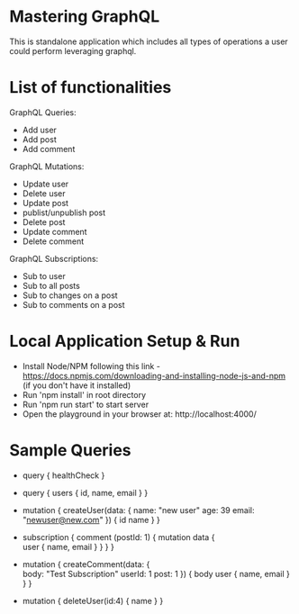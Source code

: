 # Mastering GraphQL
This is standalone application which includes all types of operations a user could perform leveraging graphql.

# List of functionalities
GraphQL Queries: 
- Add user
- Add post
- Add comment

GraphQL Mutations:
- Update user
- Delete user
- Update post
- publist/unpublish post
- Delete post
- Update comment
- Delete comment

GraphQL Subscriptions:
- Sub to user
- Sub to all posts
- Sub to changes on a post
- Sub to comments on a post

# Local Application Setup & Run

- Install Node/NPM following this link - https://docs.npmjs.com/downloading-and-installing-node-js-and-npm (if you don't have it installed)
- Run 'npm install' in root directory
- Run 'npm run start' to start server
- Open the playground in your browser at: http://localhost:4000/

# Sample Queries

- query {
  healthCheck
}

- query {
  users {
    id,
    name,
    email
  }
}

- mutation {
  createUser(data: {
    name: "new user"
    age: 39
    email: "newuser@new.com"
  }) {
    id
    name
  }
}

- subscription {
  comment (postId: 1) {
    mutation
    data {      
      user {
        name,
        email
      }
    }
  }
}

- mutation {
  createComment(data: {    
    body: "Test Subscription"
    userId: 1
    post: 1
  }) {
    body
    user {
      name,
      email
    }
  }
}

- mutation {
  deleteUser(id:4) {
    name
  }
}
